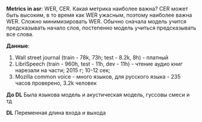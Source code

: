 
**Metrics in asr**: WER, CER. Какая метрика наиболее важна? CER может быть высоким, в то время как WER ужасным, поэтому наиболее важна WER. Сложно минимизировать WER. Обычно сначала модель учится предсказывать начало слов, постепенно модель учиться предсказывать все слова. 

**Данные**:

1. Wall street journal (train - 78k, 73h; test - 8.2k, 8h) - платный
2. LibriSpeech (train - 960h, test - 11h, dev - 11h) - чтение аудио книг нарезали на части; 2015 г; 10-12 сек; 
3. Mozilla common voice - много языков, для русского языка - 235 часов проверено, 3.2k человек

**До DL**
Была языкова модель и акустическая модель, гуссовы смеси и тд

**DL**
Переменная длина входа и выхода

